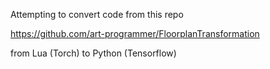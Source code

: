 Attempting to convert code from this repo

https://github.com/art-programmer/FloorplanTransformation

from Lua (Torch) to Python (Tensorflow)
